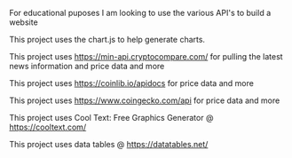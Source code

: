 For educational puposes I am looking to use the various API's to build a website

This project uses the chart.js to help generate charts.

This project uses https://min-api.cryptocompare.com/ for pulling the latest news information and price data and more

This project uses https://coinlib.io/apidocs for price data and more

This project uses https://www.coingecko.com/api for price data and more

This project uses Cool Text: Free Graphics Generator @ https://cooltext.com/

This project uses data tables @ https://datatables.net/
